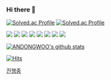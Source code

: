 ### Hi there 👋

<!--
**ANDONGWOO/ANDONGWOO** is a ✨ _special_ ✨ repository because its `README.md` (this file) appears on your GitHub profile.

Here are some ideas to get you started:

- 🔭 I’m currently working on ...
- 🌱 I’m currently learning ...
- 👯 I’m looking to collaborate on ...
- 🤔 I’m looking for help with ...
- 💬 Ask me about ...
- 📫 How to reach me: ...
- 😄 Pronouns: ...
- ⚡ Fun fact: ...
-->
[![Solved.ac Profile](http://mazassumnida.wtf/api/v2/generate_badge?boj=akskwha)](https://solved.ac/akskwha/)
[![Solved.ac Profile](http://mazassumnida.wtf/api/v2/generate_badge?boj=akskwha123)](https://solved.ac/akskwha123/)

<div>
  
<img src="https://img.shields.io/badge/python-3776AB?style=flat&logo=python&logoColor=white">
<img src="https://img.shields.io/badge/django-092E20?style=flat&logo=django&logoColor=white">
<img src="https://img.shields.io/badge/html5-E34F26?style=flat&logo=html5&logoColor=white"> 
<img src="https://img.shields.io/badge/css-1572B6?style=flat&logo=css3&logoColor=white"> 
<img src="https://img.shields.io/badge/javascript-F7DF1E?style=flat&logo=javascript&logoColor=black"> 
<img src="https://img.shields.io/badge/github-181717?style=flat&logo=github&logoColor=white">
<img src="https://img.shields.io/badge/bootstrap-7952B3?style=flat&logo=bootstrap&logoColor=white">
<img src="https://img.shields.io/badge/sqlite-003B57?style=flat&logo=sqlite&logoColor=white">

[![ANDONGWOO's github stats](https://github-readme-stats.vercel.app/api/top-langs/?username=ANDONGWOO&show_icons=true&hide_border=true&title_color=004386&icon_color=004386&layout=compact)](https://github.com/ANDONGWOO)

[![Hits](https://hits.seeyoufarm.com/api/count/incr/badge.svg?url=https%3A%2F%2Fgithub.com%2FANDONGWOO&count_bg=%2379C83D&title_bg=%23555555&icon=&icon_color=%23E7E7E7&title=hits&edge_flat=false)](https://hits.seeyoufarm.com)

[진행중](https://github.com/speaking-potato-meeting/Potato_api)


